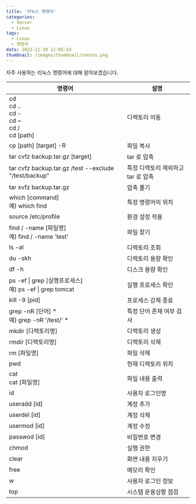 ```yaml
---
title: '리눅스 명령어'
categories:
  - Server
  - Linux
tags:
  - Linux
  - 명령어
date: 2022-11-30 11:05:43
thumbnail: /images/thumbnail/centos.png
---
```


자주 사용하는 리눅스 명령어에 대해 알아보겠습니다.

| 명령어                                                              | 설명                               |
| ------------------------------------------------------------------- | ---------------------------------- |
| cd</br>cd ..</br>cd -</br>cd ~</br>cd /</br>cd [path]               | 디렉토리 이동                      |
| cp [path] [target] -R                                               | 파일 복사                          |
| tar cvfz backup.tar.gz [target]                                     | tar 로 압축                        |
| tar cvfz backup.tar.gz /test --exclude "/test/backup"               | 특정 디렉토리 제외하고 tar 로 압축 |
| tar xvfz backup.tar.gz                                              | 압축 풀기                          |
| which [command]</br>예) which find                                  | 특정 명령어의 위치                 |
| source /etc/profile                                                 | 환경 설정 적용                     |
| find / -name [파일명]</br>예) find / -name 'test'                   | 파일 찾기                          |
| ls -al                                                              | 디렉토리 조회                      |
| du -skh                                                             | 디렉토리 용량 확인                 |
| df -h                                                               | 디스크 용량 확인                   |
| ps -ef &#124; grep [실행프로세스]</br>예) ps -ef &#124; grep tomcat | 실행 프로세스 확인                 |
| kill -9 [pid]                                                       | 프로세스 강제 종료                 |
| grep -nR [단어] \* </br>예) grep -nR '/test/' \*                    | 특정 단어 존재 여부 검사           |
| mkdir [디렉토리명]                                                  | 디렉토리 생성                      |
| rmdir [디렉토리명]                                                  | 디렉토리 삭제                      |
| rm [파일명]                                                         | 파일 삭제                          |
| pwd                                                                 | 현재 디렉토리 위치                 |
| cat<br>cat [파일명]                                                 | 파일 내용 출력                     |
| id                                                                  | 사용자 로그인명                    |
| useradd [id]                                                        | 계정 추가                          |
| userdel [id]                                                        | 계정 삭제                          |
| usermod [id]                                                        | 계정 수정                          |
| passwod [id]                                                        | 비밀번호 변경                      |
| chmod                                                               | 실행 권한                          |
| clear                                                               | 화면 내용 지우기                   |
| free                                                                | 메모리 확인                        |
| w                                                                   | 사용자 로그인 정보                 |
| top                                                                 | 시스템 운용상황 점검               |
